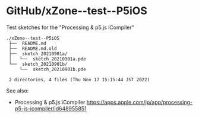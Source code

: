 # GitHub/xZone--test--P5iOS

Test sketches for the "Processing & p5.js iCompiler"

    ./xZone--test--P5iOS
     ├──  README.md
     ├──  README.md.old
     ├──  sketch_20210901a/
     │   └──  sketch_20210901a.pde
     └──  sketch_20210901b/
         └──  sketch_20210901b.pde
     
     2 directories, 4 files (Thu Nov 17 15:15:44 JST 2022)


See also:

* Processing & p5.js iCompiler
https://apps.apple.com/jp/app/processing-p5-js-icompiler/id648955851
